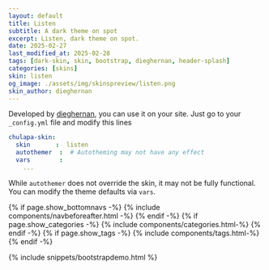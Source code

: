 ```yaml
---
layout: default
title: Listen
subtitle: A dark theme on spot
excerpt: Listen, dark theme on spot.
date: 2025-02-27
last_modified_at: 2025-02-28
tags: [dark-skin, skin, bootstrap, dieghernan, header-splash]
categories: [skins]
skin: listen
og_image: ./assets/img/skinspreview/listen.png
skin_author: dieghernan
---
```



Developed by [dieghernan](https://github.com/dieghernan/), you can use it on your site. Just go to your `_config.yml` file and modify this lines

```yaml
chulapa-skin: 
  skin       :  listen 
  autothemer  :  # Autotheming may not have any effect
  vars        :    
    ...
```


While `autothemer` does not override the skin, it may not be fully functional. You can modify the theme defaults via `vars`.




{% if page.show_bottomnavs -%}
{% include components/navbeforeafter.html -%}
{% endif -%}
{% if page.show_categories -%}
{% include components/categories.html-%}
{% endif -%}
{% if page.show_tags -%}
{% include components/tags.html-%}
{% endif -%}


{% include snippets/bootstrapdemo.html  %}
